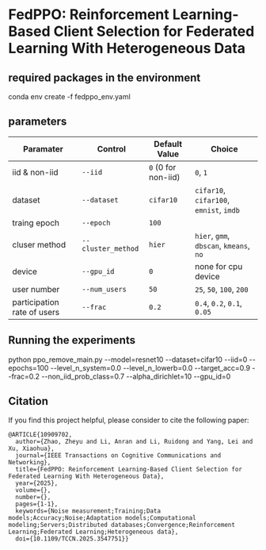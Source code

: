 # FedPPO: Reinforcement Learning-Based Client Selection for Federated Learning With Heterogeneous Data

## required packages in the environment
conda env create -f fedppo_env.yaml

## parameters
| Paramater                         | Control                 | Default Value              | Choice                                           |
|-----------------------------------|-------------------------|----------------------------|--------------------------------------------------|
| iid & non-iid                     | `--iid`                 | `0` (0 for non-iid)        | `0`, `1`                                         |
| dataset                           | `--dataset`             | `cifar10`                  | `cifar10`, `cifar100`, `emnist`, `imdb`          |
| traing epoch                      | `--epoch`               | `100`                      |                                                  |
| cluser method                     | `--cluster_method`      | `hier`                     | `hier`, `gmm`, `dbscan`, `kmeans`, `no`          |
| device                            | `--gpu_id`              | `0`                        |  none for cpu device                             |
| user number                       | `--num_users`           | `50`                       | `25`, `50`, `100`, `200`                         |
|participation rate of users        | `--frac`                | `0.2`                      | `0.4`, `0.2`, `0.1`, `0.05`                      |


## Running the experiments
python ppo_remove_main.py --model=resnet10 --dataset=cifar10 --iid=0 --epochs=100 --level_n_system=0.0 --level_n_lowerb=0.0 --target_acc=0.9 --frac=0.2 --non_iid_prob_class=0.7 --alpha_dirichlet=10 --gpu_id=0

## Citation
If you find this project helpful, please consider to cite the following paper:
```
@ARTICLE{10909702,
  author={Zhao, Zheyu and Li, Anran and Li, Ruidong and Yang, Lei and Xu, Xiaohua},
  journal={IEEE Transactions on Cognitive Communications and Networking}, 
  title={FedPPO: Reinforcement Learning-Based Client Selection for Federated Learning With Heterogeneous Data}, 
  year={2025},
  volume={},
  number={},
  pages={1-1},
  keywords={Noise measurement;Training;Data models;Accuracy;Noise;Adaptation models;Computational modeling;Servers;Distributed databases;Convergence;Reinforcement Learning;Federated Learning;Heterogeneous data},
  doi={10.1109/TCCN.2025.3547751}}
```
